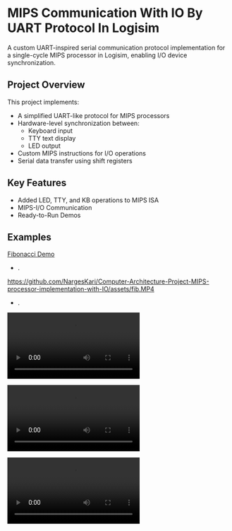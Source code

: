 # MIPS Communication With IO By UART Protocol In Logisim

A custom UART-inspired serial communication protocol implementation for a single-cycle MIPS processor in Logisim, enabling I/O device synchronization.

## Project Overview

This project implements:
- A simplified UART-like protocol for MIPS processors
- Hardware-level synchronization between:
  - Keyboard input
  - TTY text display 
  - LED output
- Custom MIPS instructions for I/O operations
- Serial data transfer using shift registers

## Key Features

- Added LED, TTY, and KB operations to MIPS ISA 
- MIPS-I/O Communication
- Ready-to-Run Demos

## Examples

[Fibonacci Demo](assets/fib.MP4)
- .

https://github.com/NargesKari/Computer-Architecture-Project-MIPS-processor-implementation-with-IO/assets/fib.MP4

- .
 
![Keyboard Demo](assets/kb_word.mp4)

![LED On Of Demo](assets/led_on_of.mp4)

![Shell Demo](assets/shell.mp4)
